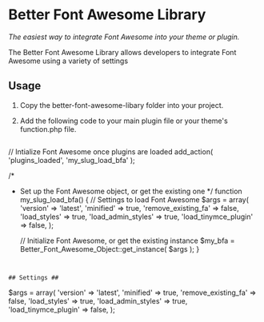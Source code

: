 Better Font Awesome Library
===========================

*The easiest way to integrate Font Awesome into your theme or plugin.*

The Better Font Awesome Library allows developers to integrate Font Awesome using a variety of settings

## Usage ##
1. Copy the better-font-awesome-libary folder into your project.

2. Add the following code to your main plugin file or your theme's function.php file.
   ```
// Intialize Font Awesome once plugins are loaded
add_action( 'plugins_loaded', 'my_slug_load_bfa' );

/*
 * Set up the Font Awesome object, or get the existing one
 */
function my_slug_load_bfa() {
	// Settings to load Font Awesome
	$args = array(
			'version' => 'latest',
			'minified' => true,
			'remove_existing_fa' => false,
			'load_styles' => true,
			'load_admin_styles' => true,
			'load_tinymce_plugin' => false,
	);
	
	// Initialize Font Awesome, or get the existing instance
	$my_bfa = Better_Font_Awesome_Object::get_instance( $args );
}
```


## Settings ##
```
$args = array(
		'version' => 'latest',
		'minified' => true,
		'remove_existing_fa' => false,
		'load_styles' => true,
		'load_admin_styles' => true,
		'load_tinymce_plugin' => false,
);
```


